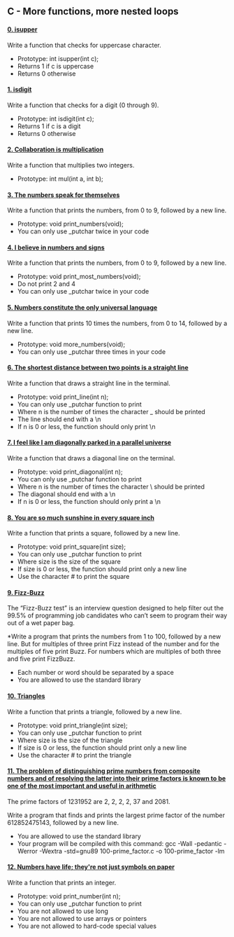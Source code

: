 ## C - More functions, more nested loops

#### [0. isupper](0-isupper.c)

Write a function that checks for uppercase character.

- Prototype: int isupper(int c);
- Returns 1 if c is uppercase
- Returns 0 otherwise

#### [1. isdigit](1-isdigit.c)

Write a function that checks for a digit (0 through 9).

- Prototype: int isdigit(int c);
- Returns 1 if c is a digit
- Returns 0 otherwise

#### [2. Collaboration is multiplication](2-mul.c)

Write a function that multiplies two integers.

- Prototype: int mul(int a, int b);

#### [3. The numbers speak for themselves](3-print_numbers.c)

Write a function that prints the numbers, from 0 to 9, followed by a new line.

- Prototype: void print_numbers(void);
- You can only use _putchar twice in your code

#### [4. I believe in numbers and signs](4-printmostnumbers.c)

Write a function that prints the numbers, from 0 to 9, followed by a new line.

- Prototype: void print_most_numbers(void);
- Do not print 2 and 4
- You can only use _putchar twice in your code

#### [5. Numbers constitute the only universal language](5-morenumbers.c)

Write a function that prints 10 times the numbers, from 0 to 14, followed by a new line.

- Prototype: void more_numbers(void);
- You can only use _putchar three times in your code

#### [6. The shortest distance between two points is a straight line](6-printline.c)

Write a function that draws a straight line in the terminal.

- Prototype: void print_line(int n);
- You can only use _putchar function to print
- Where n is the number of times the character _ should be printed
- The line should end with a \n
- If n is 0 or less, the function should only print \n

#### [7. I feel like I am diagonally parked in a parallel universe](7-printdiagonal.c)

Write a function that draws a diagonal line on the terminal.

- Prototype: void print_diagonal(int n);
- You can only use _putchar function to print
- Where n is the number of times the character \ should be printed
- The diagonal should end with a \n
- If n is 0 or less, the function should only print a \n

#### [8. You are so much sunshine in every square inch](8-printsquare.c)

Write a function that prints a square, followed by a new line.

- Prototype: void print_square(int size);
- You can only use _putchar function to print
- Where size is the size of the square
- If size is 0 or less, the function should print only a new line
- Use the character # to print the square

#### [9. Fizz-Buzz](9-fizzbuzz.c)

The “Fizz-Buzz test” is an interview question designed to help filter out the 99.5% of programming job candidates who can’t seem to program their way out of a wet paper bag.

*Write a program that prints the numbers from 1 to 100, followed by a new line. But for multiples of three print Fizz instead of the number and for the multiples of five print Buzz. For numbers which are multiples of both three and five print FizzBuzz.

- Each number or word should be separated by a space
- You are allowed to use the standard library

#### [10. Triangles](10-printtriangle.c)

Write a function that prints a triangle, followed by a new line.

- Prototype: void print_triangle(int size);
- You can only use _putchar function to print
- Where size is the size of the triangle
- If size is 0 or less, the function should print only a new line
- Use the character # to print the triangle

#### [11. The problem of distinguishing prime numbers from composite numbers and of resolving the latter into their prime factors is known to be one of the most important and useful in arithmetic](100-primefactor.c)

The prime factors of 1231952 are 2, 2, 2, 2, 37 and 2081.

Write a program that finds and prints the largest prime factor of the number 612852475143, followed by a new line.

- You are allowed to use the standard library
- Your program will be compiled with this command: gcc -Wall -pedantic -Werror -Wextra -std=gnu89 100-prime_factor.c -o 100-prime_factor -lm

#### [12. Numbers have life; they're not just symbols on paper](101-print_number.c)

Write a function that prints an integer.

- Prototype: void print_number(int n);
- You can only use _putchar function to print
- You are not allowed to use long
- You are not allowed to use arrays or pointers
- You are not allowed to hard-code special values 

